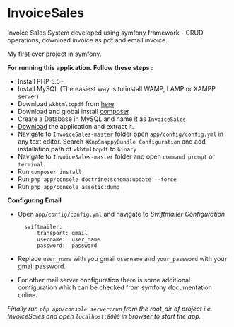 # InvoiceSales
Invoice Sales System developed using symfony framework - CRUD operations, download invoice as pdf and email invoice.

My first ever project in symfony.

**For running this application. Follow these steps :**
- Install PHP 5.5+
- Install MySQL (The easiest way is to install WAMP, LAMP or XAMPP server)
- Download `wkhtmltopdf` from [here](http://wkhtmltopdf.org/downloads.html)
- Download and global install [composer](https://getcomposer.org/download)
- Create a Database in MySQL and name it as `InvoiceSales`
- [Download](http://github.com/faizanakram99/InvoiceSales/archive/master.zip) the application and extract it.
- Navigate to `InvoiceSales-master` folder open `app/config/config.yml` in any text editor. Search `#KnpSnappyBundle Configuration` and add installation path of `wkhtmltopdf`  to `binary`
- Navigate to `InvoiceSales-master` folder and open `command prompt` or `terminal`.
- Run `composer install`
- Run `php app/console doctrine:schema:update --force`
- Run `php app/console assetic:dump`

**Configuring Email**
- Open `app/config/config.yml` and navigate to *Swiftmailer Configuration*

        swiftmailer:
            transport: gmail
            username:  user_name
            password:  password

- Replace `user_name` with you gmail `username` and `your_password` with your gmail password.
- For other mail server configuration there is some additional configuration which can be checked from symfony documentation online.


*Finally run `php app/console server:run` from the root_dir of project i.e. InvoiceSales and open `localhost:8000` in browser to start the app.*
